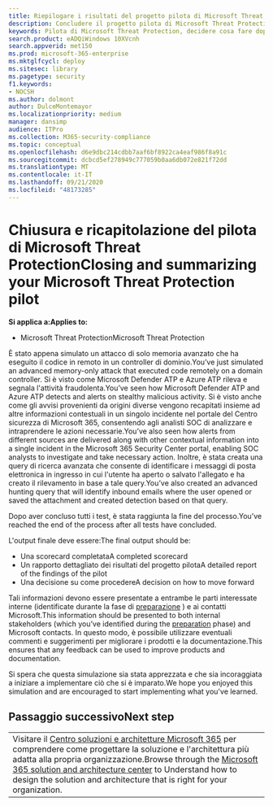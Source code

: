 ```yaml
---
title: Riepilogare i risultati del progetto pilota di Microsoft Threat Protection
description: Concludere il progetto pilota di Microsoft Threat Protection completando la scorecard, analizzando i risultati del report e decidendo come procedere.
keywords: Pilota di Microsoft Threat Protection, decidere cosa fare dopo il progetto pilota Microsoft Threat Protection, cosa fare dopo aver valutato Microsoft Threat Protection in produzione, transizione da Microsoft Threat Protection Pilot to Deployment, Cyber Security, Advanced Persistent Threat, Enterprise Security, Devices, Device, Identity, Users, data, Applications, Incidents, Automatic Investigation and remediation, Advanced Hunting
search.product: eADQiWindows 10XVcnh
search.appverid: met150
ms.prod: microsoft-365-enterprise
ms.mktglfcycl: deploy
ms.sitesec: library
ms.pagetype: security
f1.keywords:
- NOCSH
ms.author: dolmont
author: DulceMontemayor
ms.localizationpriority: medium
manager: dansimp
audience: ITPro
ms.collection: M365-security-compliance
ms.topic: conceptual
ms.openlocfilehash: d6e9dbc214cdbb7aaf6bf8922ca4eaf986f8a91c
ms.sourcegitcommit: dcbcd5ef278949c777059b0aa6db072e821f72dd
ms.translationtype: MT
ms.contentlocale: it-IT
ms.lasthandoff: 09/21/2020
ms.locfileid: "48173285"
---
```

# <a name="closing-and-summarizing-your-microsoft-threat-protection-pilot"></a><span data-ttu-id="eed75-104">Chiusura e ricapitolazione del pilota di Microsoft Threat Protection</span><span class="sxs-lookup"><span data-stu-id="eed75-104">Closing and summarizing your Microsoft Threat Protection pilot</span></span>  

<span data-ttu-id="eed75-105">**Si applica a:**</span><span class="sxs-lookup"><span data-stu-id="eed75-105">**Applies to:**</span></span>
- <span data-ttu-id="eed75-106">Microsoft Threat Protection</span><span class="sxs-lookup"><span data-stu-id="eed75-106">Microsoft Threat Protection</span></span>

<span data-ttu-id="eed75-107">È stato appena simulato un attacco di solo memoria avanzato che ha eseguito il codice in remoto in un controller di dominio.</span><span class="sxs-lookup"><span data-stu-id="eed75-107">You’ve just simulated an advanced memory-only attack that executed code remotely on a domain controller.</span></span> <span data-ttu-id="eed75-108">Si è visto come Microsoft Defender ATP e Azure ATP rileva e segnala l'attività fraudolenta.</span><span class="sxs-lookup"><span data-stu-id="eed75-108">You’ve seen how Microsoft Defender ATP and Azure ATP detects and alerts on stealthy malicious activity.</span></span> <span data-ttu-id="eed75-109">Si è visto anche come gli avvisi provenienti da origini diverse vengono recapitati insieme ad altre informazioni contestuali in un singolo incidente nel portale del Centro sicurezza di Microsoft 365, consentendo agli analisti SOC di analizzare e intraprendere le azioni necessarie.</span><span class="sxs-lookup"><span data-stu-id="eed75-109">You’ve also seen how alerts from different sources are delivered along with other contextual information into a single incident in the Microsoft 365 Security Center portal, enabling SOC analysts to investigate and take necessary action.</span></span> <span data-ttu-id="eed75-110">Inoltre, è stata creata una query di ricerca avanzata che consente di identificare i messaggi di posta elettronica in ingresso in cui l'utente ha aperto o salvato l'allegato e ha creato il rilevamento in base a tale query.</span><span class="sxs-lookup"><span data-stu-id="eed75-110">You’ve also created an advanced hunting query that will identify inbound emails where the user opened or saved the attachment and created detection based on that query.</span></span>

<span data-ttu-id="eed75-111">Dopo aver concluso tutti i test, è stata raggiunta la fine del processo.</span><span class="sxs-lookup"><span data-stu-id="eed75-111">You’ve reached the end of the process after all tests have concluded.</span></span>

<span data-ttu-id="eed75-112">L'output finale deve essere:</span><span class="sxs-lookup"><span data-stu-id="eed75-112">The final output should be:</span></span>
- <span data-ttu-id="eed75-113">Una scorecard completata</span><span class="sxs-lookup"><span data-stu-id="eed75-113">A completed scorecard</span></span>
- <span data-ttu-id="eed75-114">Un rapporto dettagliato dei risultati del progetto pilota</span><span class="sxs-lookup"><span data-stu-id="eed75-114">A detailed report of the findings of the pilot</span></span>
- <span data-ttu-id="eed75-115">Una decisione su come procedere</span><span class="sxs-lookup"><span data-stu-id="eed75-115">A decision on how to move forward</span></span>

<span data-ttu-id="eed75-116">Tali informazioni devono essere presentate a entrambe le parti interessate interne (identificate durante la fase di [preparazione](https://docs.microsoft.com/microsoft-365/security/mtp/prepare-mtpeval) ) e ai contatti Microsoft.</span><span class="sxs-lookup"><span data-stu-id="eed75-116">This information should be presented to both internal stakeholders (which you’ve identified during the [preparation](https://docs.microsoft.com/microsoft-365/security/mtp/prepare-mtpeval) phase)  and Microsoft contacts.</span></span> <span data-ttu-id="eed75-117">In questo modo, è possibile utilizzare eventuali commenti e suggerimenti per migliorare i prodotti e la documentazione.</span><span class="sxs-lookup"><span data-stu-id="eed75-117">This ensures that any feedback can be used to improve products and documentation.</span></span>

<span data-ttu-id="eed75-118">Si spera che questa simulazione sia stata apprezzata e che sia incoraggiata a iniziare a implementare ciò che si è imparato.</span><span class="sxs-lookup"><span data-stu-id="eed75-118">We hope you enjoyed this simulation and are encouraged to start implementing what you've learned.</span></span>


## <a name="next-step"></a><span data-ttu-id="eed75-119">Passaggio successivo</span><span class="sxs-lookup"><span data-stu-id="eed75-119">Next step</span></span>
||
|:-------|
|<span data-ttu-id="eed75-120">Visitare il [Centro soluzioni e architetture Microsoft 365](https://docs.microsoft.com/microsoft-365/solutions/solution-architecture-center) per comprendere come progettare la soluzione e l'architettura più adatta alla propria organizzazione.</span><span class="sxs-lookup"><span data-stu-id="eed75-120">Browse through the [Microsoft 365 solution and architecture center](https://docs.microsoft.com/microsoft-365/solutions/solution-architecture-center) to Understand how to design the solution and architecture that is right for your organization.</span></span>

